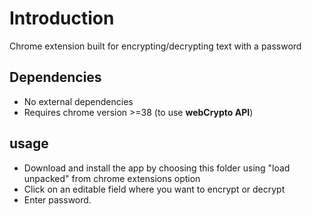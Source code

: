 # Introduction

Chrome extension built for encrypting/decrypting text with a password

## Dependencies

- No external dependencies
- Requires chrome version >=38 (to use **webCrypto API**)

## usage

- Download and install the app by choosing this folder using "load unpacked" from chrome extensions option
- Click on an editable field where you want to encrypt or decrypt
- Enter password.
